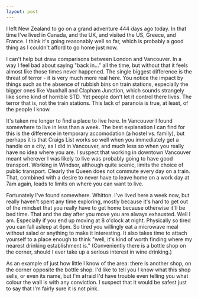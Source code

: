 ```yaml
---
layout: post
---
```


I left New Zealand to go on a grand adventure 444 days ago today. In that time I've lived in Canada, and the UK, and visited the US, Greece, and France. I think it's going reasonably well so far, which is probably a good thing as I couldn't afford to go home just now.

I can't help but draw comparisons between London and Vancouver. In a way I feel bad about saying "back in..." all the time, but without that it feels almost like those times never happened. The single biggest difference is the threat of terror - it is very much more real here. You notice the impact by things such as the absence of rubbish bins on train stations, especially the bigger ones like Vauxhall and Clapham Junction, which sounds strangely like some kind of horrible STD. Yet people don't let it control there lives. The terror that is, not the train stations. This lack of paranoia is true, at least, of the people I know.

It's taken me longer to find a place to live here. In Vancouver I found somewhere to live in less than a week. The best explanation I can find for this is the difference in temporary accomodation (a hostel vs. family), but perhaps it is that Craigs List works so well when you immediately get a handle on a city, as I did in Vancouver, and much less so when you really have no idea where you are. I suspect that working in downtown Vancouver meant wherever I was likely to live was probably going to have good transport. Working in Windsor, although quite scenic, limits the choice of public transport. Clearly the Queen does not commute every day on a train. That, combined with a desire to never have to leave home on a work day at 7am again, leads to limits on where you can want to live.

Fortunately I've found somewhere. Whitton. I've lived here a week now, but really haven't spent any time exploring, mostly because it's hard to get out of the mindset that you really have to get home because otherwise it'll be bed time. That and the day after you move you are always exhausted. Well I am. Especially if you end up moving at 8 o'clock at night. Physically so tired you can fall asleep at 6pm. So tired you willingly eat a microwave meal without salad or anything to make it interesting. It also takes time to attach yourself to a place enough to think "well, it's kind of worth finding where my nearest drinking establishment is." (Conveniently there is a bottle shop on the corner, should I ever take up a serious interest in wine drinking.)

As an example of just how little I know of the area: there is another shop, on the corner opposite the bottle shop. I'd like to tell you I know what this shop sells, or even its name, but I'm afraid I'd have trouble even telling you what colour the wall is with any conviction. I suspect that it would be safest just to say that I'm fairly sure it is not pink.
